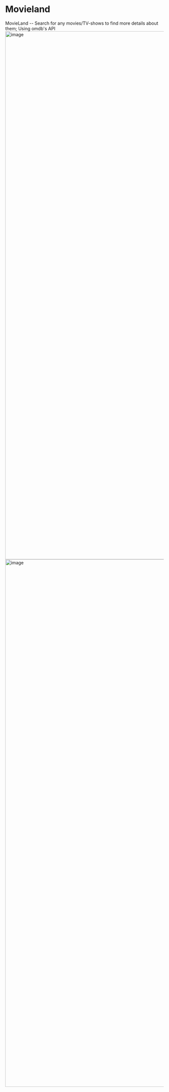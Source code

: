# Movieland
MovieLand -- Search for any movies/TV-shows to find more details about them; Using omdb's API
<img width="1680" alt="image" src="https://user-images.githubusercontent.com/100430441/229291778-46a647bc-1695-40fb-9b0f-6adb5b28d67b.png">
<img width="1678" alt="image" src="https://user-images.githubusercontent.com/100430441/229291762-e64ec8a0-d6e1-44ee-aa64-54d2b03726e4.png">
